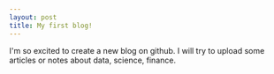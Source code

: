 ```yaml
---
layout: post
title: My first blog!
---
```


I'm so excited to create a new blog on github. I will try to upload some articles or notes about data, science, finance. 
